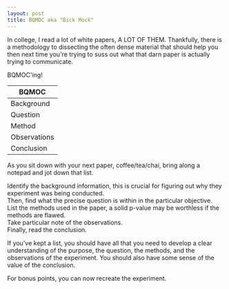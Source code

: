 ```yaml
---
layout: post
title: BQMOC aka "Bick Mock"
---
```


In college, I read a lot of white papers, A LOT OF THEM. Thankfully, there is a methodology to dissecting the often dense material
that should help you then next time you're trying to suss out what that darn paper is actually trying to communicate.

BQMOC'ing!
   
|BQMOC|
|-----------|
|Background|
|Question|
|Method|
|Observations|
|Conclusion|

As you sit down with your next paper, coffee/tea/chai, bring along a notepad and jot down that list.

Identify the background information, this is crucial for figuring out why they experiment was being conducted.   
Then, find what the precise question is within in the particular objective.   
List the methods used in the paper, a solid p-value may be worthless if the methods are flawed.    
Take particular note of the observations.   
Finally, read the conclusion.  

If you've kept a list, you should have all that you need to develop a clear understanding of the purpose, 
the question, the methods, and the observations of the experiment. You should also have some sense of the value of the conclusion. 

For bonus points, you can now recreate the experiment.
